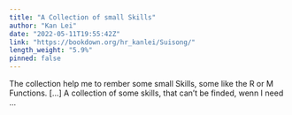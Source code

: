 ```yaml
---
title: "A Collection of small Skills"
author: "Kan Lei"
date: "2022-05-11T19:55:42Z"
link: "https://bookdown.org/hr_kanlei/Suisong/"
length_weight: "5.9%"
pinned: false
---
```


The collection help me to rember some small Skills, some like the R or M Functions. [...] A collection of some skills, that can’t be finded, wenn I need ...

